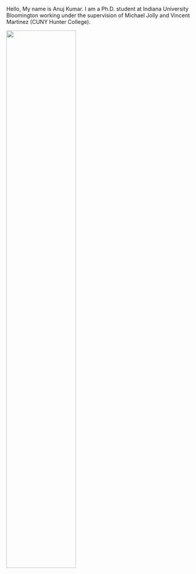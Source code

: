 Hello, My name is Anuj Kumar. I am a Ph.D. student at Indiana University Bloomington working under the supervision of Michael Jolly and Vincent Martinez (CUNY Hunter College). 



<img src="/img/frontpage.png" width="60%" height="60%">

